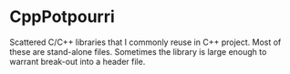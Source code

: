 CppPotpourri
============

Scattered C/C++ libraries that I commonly reuse in C++ project. Most of these are stand-alone files. Sometimes the library is large enough to warrant break-out into a header file.
